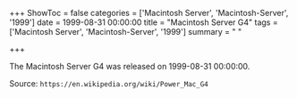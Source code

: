 +++
ShowToc = false
categories = ['Macintosh Server', 'Macintosh-Server', '1999']
date = 1999-08-31 00:00:00
title = "Macintosh Server G4"
tags = ['Macintosh Server', 'Macintosh-Server', '1999']
summary = " "

+++

The Macintosh Server G4 was released on 1999-08-31 00:00:00.

Source: `https://en.wikipedia.org/wiki/Power_Mac_G4`


